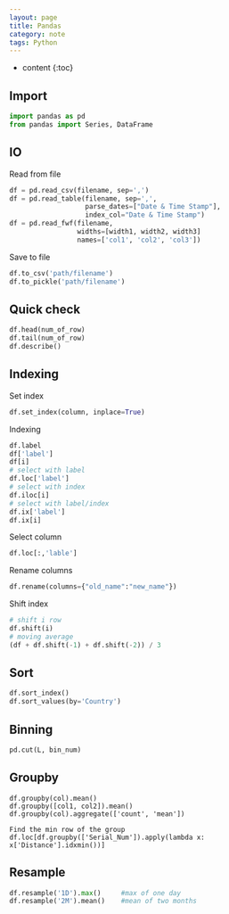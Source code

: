 ```yaml
---
layout: page
title: Pandas
category: note
tags: Python
---
```


* content
{:toc}


## Import

```python
import pandas as pd
from pandas import Series, DataFrame
```

## IO

Read from file

```python
df = pd.read_csv(filename, sep=',')
df = pd.read_table(filename, sep=',',
                   parse_dates=["Date & Time Stamp"],
                   index_col="Date & Time Stamp")
df = pd.read_fwf(filename,
                 widths=[width1, width2, width3]
                 names=['col1', 'col2', 'col3'])
```

Save to file

```python
df.to_csv('path/filename')
df.to_pickle('path/filename')
```

## Quick check

```python
df.head(num_of_row)
df.tail(num_of_row)
df.describe()
```

## Indexing

Set index

```python
df.set_index(column, inplace=True)
```

Indexing

```python
df.label
df['label']
df[i]
# select with label
df.loc['label']
# select with index
df.iloc[i]
# select with label/index
df.ix['label']
df.ix[i]
```

Select column

```python
df.loc[:,'lable']
```

Rename columns

```python
df.rename(columns={"old_name":"new_name"})
```

Shift index

```python
# shift i row
df.shift(i)
# moving average
(df + df.shift(-1) + df.shift(-2)) / 3
```

## Sort

```python
df.sort_index()
df.sort_values(by='Country')
```

## Binning

```python
pd.cut(L, bin_num)
```

## Groupby

```
df.groupby(col).mean()
df.groupby([col1, col2]).mean()
df.groupby(col).aggregate(['count', 'mean'])

Find the min row of the group
df.loc[df.groupby(['Serial_Num']).apply(lambda x: x['Distance'].idxmin())]
```

## Resample

```python
df.resample('1D').max()		#max of one day
df.resample('2M').mean()	#mean of two months
```

